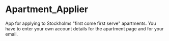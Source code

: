 # Apartment_Applier
App for applying to Stockholms "first come first serve" apartments. 
You have to enter your own account details for the apartment page and for your email.
